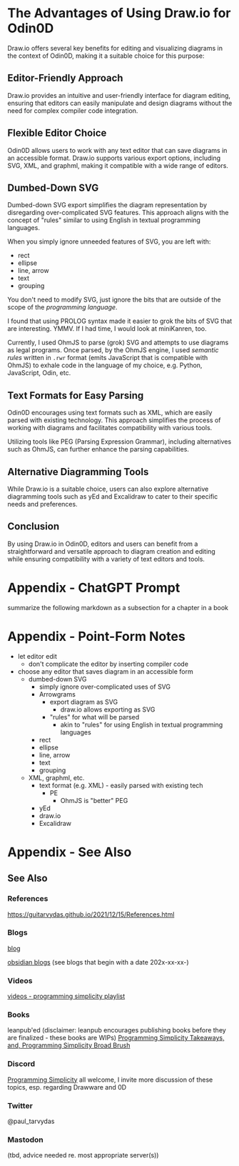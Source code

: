# The Advantages of Using Draw.io for Odin0D

Draw.io offers several key benefits for editing and visualizing diagrams in the context of Odin0D, making it a suitable choice for this purpose:

## Editor-Friendly Approach
Draw.io provides an intuitive and user-friendly interface for diagram editing, ensuring that editors can easily manipulate and design diagrams without the need for complex compiler code integration.

## Flexible Editor Choice
Odin0D allows users to work with any text editor that can save diagrams in an accessible format. Draw.io supports various export options, including SVG, XML, and graphml, making it compatible with a wide range of editors.

## Dumbed-Down SVG
Dumbed-down SVG export simplifies the diagram representation by disregarding over-complicated SVG features. This approach aligns with the concept of "rules" similar to using English in textual programming languages.

When you simply ignore unneeded features of SVG, you are left with:
- rect
- ellipse
- line, arrow
- text
- grouping

You don't need to modify SVG, just ignore the bits that are outside of the scope of the *programming language*.

I found that using PROLOG syntax made it easier to grok the bits of SVG that are interesting.  YMMV.  If I had time, I would look at miniKanren, too.

Currently, I used OhmJS to parse (grok) SVG and attempts to use diagrams as legal programs.  Once parsed, by the OhmJS engine, I used *semantic rules* written in `.rwr` format (emits JavaScript that is compatible with OhmJS) to exhale code in the language of my choice, e.g. Python, JavaScript, Odin, etc.

## Text Formats for Easy Parsing
Odin0D encourages using text formats such as XML, which are easily parsed with existing technology. This approach simplifies the process of working with diagrams and facilitates compatibility with various tools.

Utilizing tools like PEG (Parsing Expression Grammar), including alternatives such as OhmJS, can further enhance the parsing capabilities.

## Alternative Diagramming Tools
While Draw.io is a suitable choice, users can also explore alternative diagramming tools such as yEd and Excalidraw to cater to their specific needs and preferences.

## Conclusion
By using Draw.io in Odin0D, editors and users can benefit from a straightforward and versatile approach to diagram creation and editing while ensuring compatibility with a variety of text editors and tools.


# Appendix - ChatGPT Prompt
summarize the following markdown as a subsection for a chapter in a book
# Appendix - Point-Form Notes

- let editor edit
    - don't complicate the editor by inserting compiler code
- choose any editor that saves diagram in an accessible form
    - dumbed-down SVG
        - simply ignore over-complicated uses of SVG
        - Arrowgrams
            - export diagram as SVG
                - draw.io allows exporting as SVG
            - "rules" for what will be parsed
                - akin to "rules" for using English in textual programming languages
        - rect
        - ellipse
        - line, arrow
        - text
        - grouping
    - XML, graphml, etc.
        - text format (e.g. XML) - easily parsed with existing tech
            - PE
                - OhmJS is "better" PEG
        - yEd
        - draw.io
        - Excalidraw

# Appendix - See Also

## See Also

### References

https://guitarvydas.github.io/2021/12/15/References.html

### Blogs
[blog](https://guitarvydas.github.io/)

[obsidian blogs](https://publish.obsidian.md/programmingsimplicity) (see blogs that begin with a date 202x-xx-xx-)
### Videos
[videos - programming simplicity playlist](https://www.youtube.com/@programmingsimplicity2980)
### Books
leanpub'ed (disclaimer: leanpub encourages publishing books before they are finalized - these books are WIPs)
[Programming Simplicity Takeaways, and, Programming Simplicity Broad Brush](https://leanpub.com/u/paul-tarvydas)
### Discord
[Programming Simplicity](https://discord.gg/Jjx62ypR) all welcome, I invite more discussion of these topics, esp. regarding Drawware and 0D
### Twitter
@paul_tarvydas
### Mastodon
(tbd, advice needed re. most appropriate server(s))

<script src="https://utteranc.es/client.js" 
        repo="guitarvydas/guitarvydas.github.io" 
        issue-term="pathname" 
        theme="github-light" 
        crossorigin="anonymous" 
        async> 
</script> 
